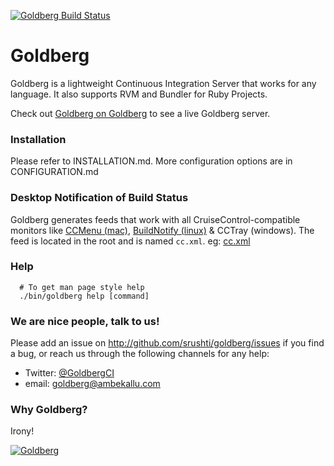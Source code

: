 <a href='http://goldberg.ambekallu.com/projects/goldberg_193'><img src='http://goldberg.ambekallu.com/projects/goldberg_193.png' alt='Goldberg Build Status'></a>

# Goldberg

Goldberg is a lightweight Continuous Integration Server that works for any language. It also supports RVM and Bundler for Ruby Projects.

Check out [Goldberg on Goldberg][] to see a live Goldberg server.

### Installation

Please refer to INSTALLATION.md. More configuration options are in CONFIGURATION.md

### Desktop Notification of Build Status

Goldberg generates feeds that work with all CruiseControl-compatible monitors like [CCMenu (mac)][], [BuildNotify (linux)][] & CCTray (windows). The feed is located in the root and is named `cc.xml`. eg: [cc.xml](http://goldberg.ambekallu.com/cc.xml)

### Help

      # To get man page style help
      ./bin/goldberg help [command]

### We are nice people, talk to us!

Please add an issue on http://github.com/srushti/goldberg/issues if you find a bug, or reach us through the following channels for any help:

-   Twitter: [@GoldbergCI](http://twitter.com/GoldbergCI 'GoldbergCI')
-   email: goldberg@ambekallu.com

### Why Goldberg?

Irony!

[![Goldberg](https://upload.wikimedia.org/wikipedia/en/8/88/Rubenvent.jpg "Rube Goldberg machine")](http://en.wikipedia.org/wiki/Rube_Goldberg_machine)

  [Goldberg on Goldberg]: http://goldberg.ambekallu.com
  [CCMenu (mac)]: http://ccmenu.sourceforge.net/
  [BuildNotify (linux)]: https://bitbucket.org/Anay/buildnotify/wiki/Home

